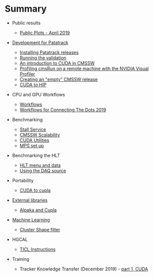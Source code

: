 # Summary

* Public results
    * [Public Plots - April 2019](publicPlots_201904.md)

* [Development for Patatrack](PatatrackDevelopment.md)
    * [Installing Patatrack releases](PatatrackReleases.md)
    * [Running the validation](PatatrackValidation.md)
    * [An introduction to CUDA in CMSSW](CUDAinCMSSW.md)
    * [Profiling cmsRun on a remote machine with the NVIDIA Visual Profiler](Remote_profiling_with_NVVP/Remote_profiling_with_NVVP.md)
    * [Creating an "empty" CMSSW release](emptyrelease.md)
    * [CUDA to HIP](CUDAtoHIP.md)

* CPU and GPU Workflows
    * [Workflows](workflows.md)
    * [Workflows for Connecting The Dots 2019](workflows_CTD19.md)

* Benchmarking
    * [Stall Service](benchmarking_stall_service.md)
    * [CMSSW Scalability](cmssw_scalability.md)
    * [CUDA Utilities](CUDA_Utilities.md)
    * [MPS set up](MPS-setup.md)

* Benchmarking the HLT
    * [HLT menu and data](HLTTiming.md)
    * [Using the DAQ source](DAQSource.md)
 
* Portability
    * [CUDA to cupla](cuda2cupla.md)

* [External libraries](libraries.md)
    * [Alpaka and Cupla](AlpakaAndCupla.md)

* [Machine Learning](ML.md)
    * [Cluster Shape filter](ClusterShape.md)

* HGCAL
    * [TICL Instructions](hgcal_ticl.md)

* Training
    * Tracker Knowledge Transfer (December 2019) - [part 1, CUDA](cuda_training_dpg_12_2019.md)
